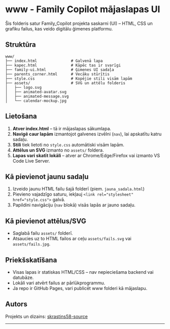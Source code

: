 # www - Family Copilot mājaslapas UI

Šis folderis satur Family_Copilot projekta saskarni (UI) – HTML, CSS un grafiku failus, kas veido digitālu ģimenes platformu.

## Struktūra

```
www/
├── index.html               # Galvenā lapa
├── kapec.html               # Kāpēc tas ir svarīgi
├── family-ui.html           # Ģimenes UI sadaļa
├── parents_corner.html      # Vecāku stūrītis
├── style.css                # Kopējie stili visām lapām
├── assets/                  # SVG un attēlu folderis
│   ├── logo.svg
│   ├── animated-avatar.svg
│   ├── animated-message.svg
│   └── calendar-mockup.jpg
```

## Lietošana

1. **Atver index.html** – tā ir mājaslapas sākumlapa.
2. **Navigē caur lapām** izmantojot galvenes izvēlni (`nav`), lai apskatītu katru sadaļu.
3. **Stili** tiek lietoti no `style.css` automātiski visām lapām.
4. **Attēlus un SVG** izmanto no `assets/` foldera.
5. **Lapas vari skatīt lokāli** – atver ar Chrome/Edge/Firefox vai izmanto VS Code Live Server.

## Kā pievienot jaunu sadaļu

1. Izveido jaunu HTML failu šajā folderī (piem. `jauna_sadala.html`)
2. Pievieno vajadzīgo saturu, iekļauj `<link rel="stylesheet" href="style.css">` galvā.
3. Papildini navigāciju (`nav` blokā) visās lapās ar jauno sadaļu.

## Kā pievienot attēlus/SVG

- Saglabā failu `assets/` folderī.
- Atsaucies uz to HTML failos ar ceļu `assets/fails.svg` vai `assets/fails.jpg`.

## Priekšskatīšana

- Visas lapas ir statiskas HTML/CSS – nav nepieciešama backend vai datubāze.
- Lokāli vari atvērt failus ar pārlūkprogrammu.
- Ja repo ir GitHub Pages, vari publicēt www folderi kā mājaslapu.

## Autors

Projekts un dizains: [skrastins58-source](https://github.com/skrastins58-source)

---
